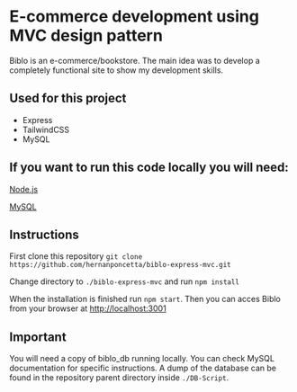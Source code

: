 # E-commerce development using MVC design pattern

Biblo is an e-commerce/bookstore. The main idea was to develop a completely functional site to show my development skills.

## Used for this project

- Express
- TailwindCSS
- MySQL

## If you want to run this code locally you will need:

[Node.js](https://nodejs.org/es/)

[MySQL](https://dev.mysql.com/downloads/mysql/)

## Instructions

First clone this repository `git clone https://github.com/hernanponcetta/biblo-express-mvc.git`

Change directory to `./biblo-express-mvc` and run `npm install`

When the installation is finished run `npm start`. Then you can acces Biblo from your browser at <http://localhost:3001>

## Important

You will need a copy of biblo_db running locally. You can check MySQL documentation for specific instructions. A dump of the database can be found in the repository parent directory inside `./DB-Script`.
